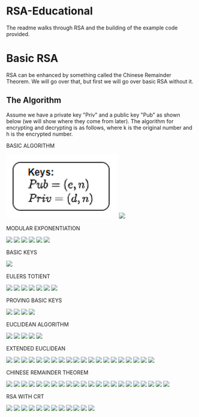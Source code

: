 # RSA-Educational
The readme walks through RSA and the building of the example code provided.


# Basic RSA
RSA can be enhanced by something called the Chinese Remainder Theorem. We will go over 
that, but first we will go over basic RSA without it.

## The Algorithm
Assume we have a private key "Priv" and a public key "Pub" as shown below (we will 
show where they come from later). The algorithm for encrypting and decrypting is as
follows, where k is the original number and h is the encrypted number.

BASIC ALGORITHM

<img src="imgs/1. BasicAlgorithm/BasicKeys.png">

<img src="BasicAlgorithm.png">

MODULAR EXPONENTIATION

<img src="BinaryExpansion.png">

<img src="BinaryExponents.png">

<img src="PowersTable.png">

<img src="ImportantPowers1.png">

<img src="ImportantPowers2.png">

<img src="FinalAnswer.png">

BASIC KEYS

<img src="KeyCreation.png">

EULERS TOTIENT

<img src="SemiPrime.png">

<img src="Prime.png">

<img src="PrimeFactorizationExample.png">

<img src="PrimeFactorizationGeneral.png">

<img src="PhiFunction.png">

<img src="DerivingSemiPrime.png">

<img src="DerivingPrime.png">

PROVING BASIC KEYS

<img src="EulersTheorem.png">

<img src="DivisibleByPhi.png">

<img src="MultipleOfPhi.png">

<img src="ProvingTheKeysUndo.png">

EUCLIDEAN ALGORITHM

<img src="DivisionEquation.png">

<img src="DivisionEquationExample.png">

<img src="SeriesOfDivisions.png">

<img src="RewrittenEquation.png">

<img src="EuclideanExample.png">

EXTENDED EUCLIDEAN

<img src="GCDEquation.png">

<img src="PropertyOfGCDEquation.png">

<img src="PropertyOfGCDEquation2.png">

<img src="InverseProperty.png">

<img src="EuclideanExample.png">

<img src="ExtensionExample.png">

<img src="AlteredForm.png">

<img src="ExampleFirstPart.png">

<img src="FirstPartProcess.PNG">

<img src="NewSeries1.png">

<img src="SecondPartProcess.png">

<img src="FinalSeries.png">

<img src="ThirdPartProcess.PNG">

<img src="ImportantParts.png">

<img src="FirstLinearTransformation.png">

<img src="AllTransformations.png">

<img src="AlteredForm.png">

<img src="GeneralTransformations.png">

<img src="GCDEquationExample.png">

<img src="DotProductForm.PNG">

CHINESE REMAINDER THEOREM

<img src="InitialQuestion.png">

<img src="QuestionExample.png">

<img src="ExampleProcess1.png">

<img src="ExampleProcess2.png">

<img src="ExampleProcess3.png">

<img src="ExampleAnswer.png">

<img src="SlightGeneralQuestion.png">

<img src="SlightGeneralProcess1.png">

<img src="SlightGeneralProcess2.png">

<img src="SlightGeneralProcess3.png">

<img src="SlightGeneralAnswer.png">

<img src="InitialQuestion.png">

<img src="GeneralAnswer.png">

<img src="PrimeInverses.png">

<img src="BreakAndBuildProcess.png">

<img src="Delta.png">

<img src="DeltaInverse.png">

<img src="DeltaAndInverseIdentity.png">

<img src="Integers.png">

<img src="DeltasMapping.png">

<img src="MultiplicationRule.png">

<img src="ExponentWithCRT.png">

RSA WITH CRT

<img src="EncryptionFunction.png">

<img src="EulersTheorem.png">

<img src="Prime.png">

<img src="e1.png">

<img src="ReducingExponent.png">

<img src="EncryptionFunctionReducedExponent.png">

<img src="EncryptionAlgorithm.png">

<img src="DecryptionExponents.png">

<img src="DecryptionFunction.png">

<img src="DecryptionAlgorithm.png">

<img src="KeyCreation.png">

<img src="Algorithm.png">
